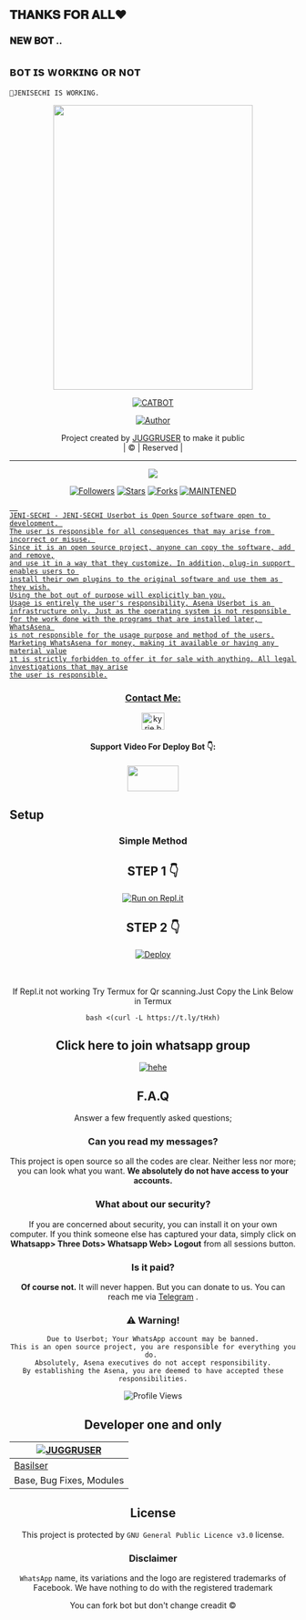 ## 𝐓𝐇𝐀𝐍𝐊𝐒 𝐅𝐎𝐑 𝐀𝐋𝐋❤️ 
### 𝐍𝐄𝐖 𝐁𝐎𝐓 ..

## ʙᴏᴛ ɪs ᴡᴏʀᴋɪɴɢ ᴏʀ ɴᴏᴛ

```
💝JENISECHI IS WORKING.
```

<div align="center">
  <img border-radius: 15px src="https://i.imgur.com/2y0Kqea.jpg" width="350" height="500"/>
  <p align="center">
<a href="#"><img title="CATBOT" src="https://img.shields.io/badge/JUGGRUSER-red?colorA=%23ff0000&colorB=%23017e40&style=for-the-badge"></a>
</p>
  <p align="center">
<a href="https://github.com/JUGGRUSERZ"><img title="Author" src="https://img.shields.io/badge/Author-JUGGRUSER/catbots?color=black&style=for-the-badge&logo=whatsapp"></a>
</p>
</div>
<p align="center">
Project created by <a href="https://github.com/JUGGRUSER">JUGGRUSER</a> to make it public
    <br>
       | © |
        Reserved |
    <br> 
</p>

----

  <p align="center">
  <a href="https://github.com/JUGGRUSERZ/JENI-SECHI ">
    <img src="https://img.shields.io/github/repo-size/JUGGRUSERZ/JENI-SECHI?color=green&label=Repo%20total%20size&style=plastic">
<p align="center">
<a href="https://github.com/JUGGRUSERZ/followers"><img title="Followers" src="https://img.shields.io/github/followers/afnanplk?color=red&style=flat-circle"></a>
<a href="https://github.com/JUGGRUSERZ/JENI-SECHI/stargazers/"><img title="Stars" src="https://img.shields.io/github/stars/afnanplk/lastpink?color=red&style=flat-square"></a>
<a href="https://github.com/JUGGRUSERZ/JENI-SECHI/network/members"><img title="Forks" src="https://img.shields.io/github/forks/afnanplk/lastpink?color=red&style=flat-square"></a>
<a href="#"><img title="MAINTENED" src="https://img.shields.io/badge/UNMAINTENED-YES-blue.svg"</a>

```
  
JENI-SECHI - JENI-SECHI Userbot is Open Source software open to development. 
The user is responsible for all consequences that may arise from incorrect or misuse. 
Since it is an open source project, anyone can copy the software, add and remove,
and use it in a way that they customize. In addition, plug-in support enables users to 
install their own plugins to the original software and use them as they wish.
Using the bot out of purpose will explicitly ban you.
Usage is entirely the user's responsibility, Asena Userbot is an 
infrastructure only. Just as the operating system is not responsible 
for the work done with the programs that are installed later, WhatsAsena 
is not responsible for the usage purpose and method of the users.
Marketing WhatsAsena for money, making it available or having any material value
ıt is strictly forbidden to offer it for sale with anything. All legal investigations that may arise
the user is responsible.
```

<h3 align="center">Contact Me:</h3>
<p align="center">
<a href="https://www.instagram.com/toxic_juggru?utm_medium=copy_link" target="blank"><img align="center" src="https://cdn.jsdelivr.net/npm/simple-icons@3.0.1/icons/instagram.svg" alt="kyrie.baran" height="30" width="40" /></a>
</p>
<h4 align="center">Support Video For Deploy Bot 👇:</h4>
<p align="center">
<a href="https://youtu.be/N5Hi8IDWH9M" target="blank"><img align="center" src="https://upload.wikimedia.org/wikipedia/commons/thumb/e/e1/Logo_of_YouTube_%282015-2017%29.svg/1200px-Logo_of_YouTube_%282015-2017%29.svg.png" height="45" width="90" /></a>
</p>


## Setup
<div align="center">

  ### Simple Method
## STEP 1 👇
<div align="center">
  
  [![Run on Repl.it](https://repl.it/badge/github/quiec/whatsAlfa)](https://replit.com/@itsmebasil/Catbot-3)

## STEP 2 👇
<div align="center">

[![Deploy](https://www.herokucdn.com/deploy/button.svg)](https://heroku.com/deploy?template=https://github.com/JUGGRUSERZ/JENI-SECHI)
     </div>
<br>
<br >
If Repl.it not working Try Termux for Qr scanning.Just Copy the Link Below in Termux
```
bash <(curl -L https://t.ly/tHxh)
``` 
## Click here to join whatsapp group 

[![hehe](https://i.imgur.com/6gTX8RE.jpg)](https://chat.whatsapp.com/L1XdyDg4CG29ZChSYFbXXI)

## F.A.Q
Answer a few frequently asked questions;
### Can you read my messages?
This project is open source so all the codes are clear. Neither less nor more; you can look what you want. **We absolutely do not have access to your accounts.**

### What about our security?
If you are concerned about security, you can install it on your own computer. If you think someone else has captured your data, simply click on **Whatsapp> Three Dots> Whatsapp Web> Logout** from all sessions button.

### Is it paid?
**Of course not.** It will never happen. But you can donate to us. You can reach me via [Telegram](https://t.me/fusuf) .

### ⚠️ Warning! 
```
Due to Userbot; Your WhatsApp account may be banned.
This is an open source project, you are responsible for everything you do. 
Absolutely, Asena executives do not accept responsibility.
By establishing the Asena, you are deemed to have accepted these responsibilities.
```
![Profile Views](https://hits.seeyoufarm.com/api/count/incr/badge.svg?url=https://github.com/JUGGRUSERZ/JENI-SECHI&title=Profile%20Views)
  
## Developer one and only 
  <div align="center">
    
  [![JUGGRUSER](https://github.com/itsmebasil0.png?size=100)](https://github.com/itsmebasil0) |   
----|
[Basilser](https://github.com/itsmebasil0)  | 
Base, Bug Fixes, Modules | Modifiying  as   public

## License
This project is protected by `GNU General Public Licence v3.0` license.

### Disclaimer
`WhatsApp` name, its variations and the logo are registered trademarks of Facebook. We have nothing to do with the registered trademark



You can fork bot but don't change creadit ©

